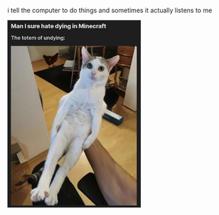 i tell the computer to do things and sometimes it actually listens to me
<!--START_SECTION:update_image-->
<img src=https://raw.githubusercontent.com/sneakykestrel/sneakykestrel/main/.github/images/the-totem-of-undying.png height="" width="300" align=left alt=kitty />
<!--END_SECTION:update_image-->

